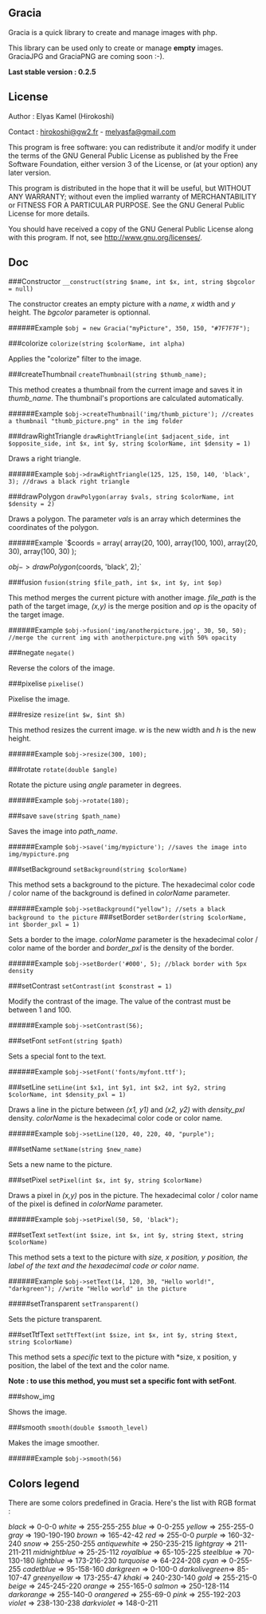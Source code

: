 Gracia
----------
Gracia is a quick library to create and manage images with php.

This library can be used only to create or manage **empty** images. GraciaJPG and GraciaPNG are coming soon :-).

**Last stable version : 0.2.5**

License
----------
Author : Elyas Kamel (Hirokoshi)

Contact : hirokoshi@gw2.fr - melyasfa@gmail.com

This program is free software: you can redistribute it and/or modify
it under the terms of the GNU General Public License as published by
the Free Software Foundation, either version 3 of the License, or
(at your option) any later version.
 
 This program is distributed in the hope that it will be useful,
but WITHOUT ANY WARRANTY; without even the implied warranty of
MERCHANTABILITY or FITNESS FOR A PARTICULAR PURPOSE. See the
GNU General Public License for more details.

 You should have received a copy of the GNU General Public License
along with this program. If not, see <http://www.gnu.org/licenses/>.

Doc
----------
###Constructor
`__construct(string $name, int $x, int, string $bgcolor = null)`

The constructor creates an empty picture with a *name*, *x* width and *y* height. The *bgcolor* parameter is optionnal.

######Example
`$obj = new Gracia("myPicture", 350, 150, "#7F7F7F");`

###colorize
`colorize(string $colorName, int alpha)`

Applies the "colorize" filter to the image.

###createThumbnail
`createThumbnail(string $thumb_name);`

This method creates a thumbnail from the current image and saves it in *thumb_name*. The thumbnail's proportions are calculated automatically.

######Example
`$obj->createThumbnail('img/thumb_picture'); //creates a thumbnail "thumb_picture.png" in the img folder`

###drawRightTriangle
`drawRightTriangle(int $adjacent_side, int $opposite_side, int $x, int $y, string $colorName, int $density = 1)`

Draws a right triangle.

######Example
`$obj->drawRightTriangle(125, 125, 150, 140, 'black', 3); //draws a black right triangle`


###drawPolygon
`drawPolygon(array $vals, string $colorName, int $density = 2)`

Draws a polygon. The parameter *vals* is an array which determines the coordinates of the polygon.

######Example
`$coords = array(
     array(20, 100), array(100, 100), array(20, 30), array(100, 30)
 );

 $obj->drawPolygon($coords, 'black', 2);`


###fusion
`fusion(string $file_path, int $x, int $y, int $op)`

This method merges the current picture with another image. *file_path* is the path of the target image, *(x,y)* is the merge position and *op* is the opacity of the target image.

######Example
`$obj->fusion('img/anotherpicture.jpg', 30, 50, 50); //merge the current img with anotherpicture.png with 50% opacity`

###negate
`negate()`

Reverse the colors of the image.

###pixelise
`pixelise()`

Pixelise the image.

###resize
`resize(int $w, $int $h)`

This method resizes the current image. *w* is the new width and *h* is the new height.

######Example
`$obj->resize(300, 100);`

###rotate
`rotate(double $angle)`

Rotate the picture using *angle* parameter in degrees.

######Example
`$obj->rotate(180);`

###save
`save(string $path_name)`

Saves the image into *path_name*.

######Example
`$obj->save('img/mypicture'); //saves the image into img/mypicture.png`

###setBackground
`setBackground(string $colorName)`

This method sets a background to the picture. The hexadecimal color code / color name of the background is defined in *colorName* parameter.

######Example
`
$obj->setBackground("yellow"); //sets a black background to the picture
`
###setBorder
`setBorder(string $colorName, int $border_pxl = 1)`

Sets a border to the image. *colorName* parameter is the hexadecimal color / color name of the border and *border_pxl* is the density of the border.

######Example
`$obj->setBorder('#000', 5); //black border with 5px density`

###setContrast
`setContrast(int $constrast = 1)`

Modify the contrast of the image. The value of the contrast must be between 1 and 100.

######Example
`$obj->setContrast(56);`

###setFont
`setFont(string $path)`

Sets a special font to the text.

######Example
`$obj->setFont('fonts/myfont.ttf');`

###setLine
`setLine(int $x1, int $y1, int $x2, int $y2, string $colorName, int $density_pxl = 1)`

Draws a line in the picture between *(x1, y1)* and *(x2, y2)* with *density_pxl* density. *colorName* is the hexadecimal color code or color name.

######Example
`$obj->setLine(120, 40, 220, 40, "purple");`

###setName
`setName(string $new_name)`

Sets a new name to the picture.

###setPixel
`setPixel(int $x, int $y, string $colorName)`

Draws a pixel in *(x,y)* pos in the picture. The hexadecimal color / color name of the pixel is defined in *colorName* parameter.

######Example
`
$obj->setPixel(50, 50, 'black");
`

###setText
`setText(int $size, int $x, int $y, string $text, string $colorName)`

This method sets a text to the picture with *size, x position, y position, the label of the text and the hexadecimal code or color name*.

######Example
`
$obj->setText(14, 120, 30, "Hello world!", "darkgreen"); //write "Hello world" in the picture
`

#####setTransparent
`setTransparent()`

Sets the picture transparent.

###setTtfText
`setTtfText(int $size, int $x, int $y, string $text, string $colorName)`

This method sets a *specific* text to the picture with *size, x position, y position, the label of the text and the color name.

**Note : to use this method, you must set a specific font with setFont**.

###show_img

Shows the image.

###smooth
`smooth(double $smooth_level)`

Makes the image smoother.

######Example
`$obj->smooth(56)`

Colors legend
----------
There are some colors predefined in Gracia. Here's the list with RGB format :

*black*         => 0-0-0
*white*         => 255-255-255
*blue*          => 0-0-255
*yellow*        => 255-255-0
*gray*          => 190-190-190
*brown*         => 165-42-42
*red*           => 255-0-0
*purple*        => 160-32-240
*snow*          => 255-250-255
*antiquewhite*  => 250-235-215
*lightgray*     => 211-211-211
*midnightblue*  => 25-25-112
*royalblue*     => 65-105-225
*steelblue*     => 70-130-180
*lightblue*     => 173-216-230
*turquoise*     => 64-224-208
*cyan*          => 0-255-255
*cadetblue*     => 95-158-160
*darkgreen*     => 0-100-0
*darkolivegreen*=> 85-107-47
*greenyellow*   => 173-255-47
*khaki*         => 240-230-140
*gold*          => 255-215-0
*beige*         => 245-245-220
*orange*        => 255-165-0
*salmon*        => 250-128-114
*darkorange*    => 255-140-0
*orangered*     => 255-69-0
*pink*          => 255-192-203
*violet*        => 238-130-238
*darkviolet*    => 148-0-211